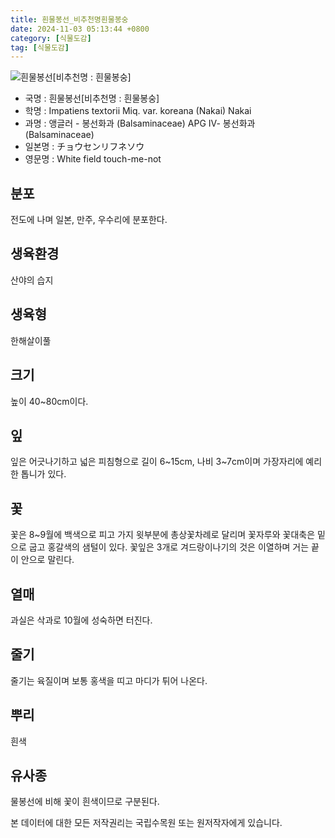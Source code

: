 ```yaml
---
title: 흰물봉선_비추천명흰물봉숭
date: 2024-11-03 05:13:44 +0800
category: [식물도감]
tag: [식물도감]
---
```




![흰물봉선[비추천명 : 흰물봉숭]](/fileUpload/plants/basic/Balsaminaceae/Impatiens/8633/1_th2.JPG)
- 국명 : 흰물봉선[비추천명 : 흰물봉숭]
- 학명 : Impatiens textorii Miq. var. koreana (Nakai) Nakai
- 과명 : 앵글러 - 봉선화과 (Balsaminaceae) APG Ⅳ- 봉선화과 (Balsaminaceae)
- 일본명 : チョウセンリフネソウ
- 영문명 : White field touch-me-not


## 분포
전도에 나며 일본, 만주, 우수리에 분포한다.
## 생육환경
산야의 습지
## 생육형
한해살이풀 
## 크기
높이 40~80cm이다. 
## 잎
잎은 어긋나기하고 넓은 피침형으로 길이 6~15cm, 나비 3~7cm이며 가장자리에 예리한 톱니가 있다.
## 꽃
꽃은 8~9월에 백색으로 피고 가지 윗부분에 총상꽃차례로 달리며 꽃자루와 꽃대축은 밑으로 굽고 홍갈색의 샘털이 있다. 꽃잎은 3개로 겨드랑이나기의 것은 이열하며 거는 끝이 안으로 말린다.
## 열매
과실은 삭과로 10월에 성숙하면 터진다.
## 줄기
줄기는 육질이며 보통 홍색을 띠고 마디가 튀어 나온다.
## 뿌리
흰색
## 유사종
물봉선에 비해 꽃이 흰색이므로 구분된다.






본 데이터에 대한 모든 저작권리는 국립수목원 또는 원저작자에게 있습니다.
